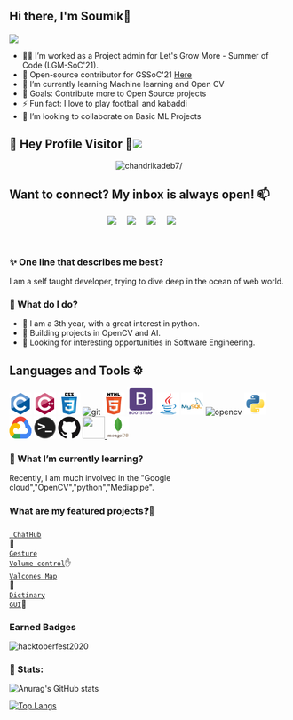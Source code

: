 ## Hi there, I'm Soumik👋
<img src="https://i.imgur.com/TQHkirh.gif" align="center"/>

- 👨‍🏫 I’m  worked as a Project admin for Let's Grow More - Summer of Code (LGM-SoC'21).     
- 🔭 Open-source contributor for GSSoC'21 [Here](https://gssoc21certificates.xyz/certify/GSGSSOC21P0090)
- 🌱 I’m currently learning Machine learning and Open CV
- 🥅 Goals: Contribute more to Open Source projects
- ⚡ Fun fact: I love to play football and kabaddi 
- 👯 I’m looking to collaborate on Basic ML Projects

## :rainbow: Hey Profile Visitor :eyes:<img src="https://raw.githubusercontent.com/iampavangandhi/iampavangandhi/master/gifs/Hi.gif" width="30px">
<p align="center"> <img src=https://komarev.com/ghpvc/?username=soumik2012 alt=chandrikadeb7/></p>

## Want to connect? My inbox is always open! 📫
<p align="center">
  <a target="_blank"href="https://www.linkedin.com/in/soumik-baithalu"><img src="https://img.shields.io/badge/linkedin-%230077B5.svg?&style=for-the-badge&logo=linkedin&logoColor=white" /></a>&nbsp;&nbsp;&nbsp;&nbsp;
  <a target="_blank"href="https://twitter.com/SoumikBaithalu"><img src="https://img.shields.io/badge/twitter-%231DA1F2.svg?&style=for-the-badge&logo=twitter&logoColor=white" /></a>&nbsp;&nbsp;&nbsp;&nbsp;
  <a href="mailto:soumik25042000@gmail.com?subject=Hello%20Soumik,%20From%20Github"><img src="https://img.shields.io/badge/gmail-%23D14836.svg?&style=for-the-badge&logo=gmail&logoColor=white" /></a>&nbsp;&nbsp;&nbsp;&nbsp;
  <a href="https://www.instagram.com/_soumikk_._/"><img src="https://img.shields.io/badge/instagram-%23D14836.svg?&style=for-the-badge&logo=instagram&logoColor=pink" /></a>&nbsp;&nbsp;&nbsp;
  &nbsp;&nbsp;&nbsp;
</p>
<br>


### :sparkles: One line that describes me best?

I am a self taught developer, trying to dive deep in the ocean of web world.


### 🤔 What do I do? 

 - :green_book: I am a  3th year, with a great interest in python.
 - :green_book: Building projects in OpenCV and AI. 
 - :green_book: Looking for interesting opportunities in Software Engineering.

## Languages and Tools ⚙
<p align="left"> <a> <img src="https://raw.githubusercontent.com/devicons/devicon/master/icons/c/c-original.svg" alt="c" width="40" height="40"/> </a> <a> <img src="https://raw.githubusercontent.com/devicons/devicon/master/icons/cplusplus/cplusplus-original.svg" alt="cplusplus" width="40" height="40"/> </a> <a> <img src="https://raw.githubusercontent.com/devicons/devicon/master/icons/css3/css3-original-wordmark.svg" alt="css3" width="40" height="40"/> </a>  </a> <a> <img src="https://www.vectorlogo.zone/logos/git-scm/git-scm-icon.svg" alt="git" width="40" height="40"/> </a> <a> <img src="https://raw.githubusercontent.com/devicons/devicon/master/icons/html5/html5-original-wordmark.svg" alt="html5" width="40" height="40"/> </a><img src="https://raw.githubusercontent.com/devicons/devicon/master/icons/bootstrap/bootstrap-plain-wordmark.svg" alt="bootstrap" width="50" height="50"/>  <a> <img src="https://raw.githubusercontent.com/devicons/devicon/master/icons/java/java-original.svg" alt="java" width="40" height="40"/> </a> <a> <img src="https://raw.githubusercontent.com/devicons/devicon/master/icons/mysql/mysql-original-wordmark.svg" alt="mysql" width="40" height="40"/> </a> <a> <img src="https://www.vectorlogo.zone/logos/opencv/opencv-icon.svg" alt="opencv" width="40" height="40"/> </a> <a> <img src="https://raw.githubusercontent.com/devicons/devicon/master/icons/python/python-original.svg" alt="python" width="40" height="40"/> </a>  <a> <img width="40" height="40" src="image/googlecloud.png"/> </a> <a> <img alt="Terminal" width="40" height="40" src="https://raw.githubusercontent.com/github/explore/80688e429a7d4ef2fca1e82350fe8e3517d3494d/topics/terminal/terminal.png" /> </a> <a> <img alt="GitHub" width="40" height="40" src="https://raw.githubusercontent.com/github/explore/78df643247d429f6cc873026c0622819ad797942/topics/github/github.png" /></a> <a> <img  width="40" height="40" src="https://img.icons8.com/color/48/000000/visual-studio-code-2019.png"/><a href="https://www.mongodb.com/" target="_blank"> <img src="https://raw.githubusercontent.com/devicons/devicon/master/icons/mongodb/mongodb-original-wordmark.svg" alt="mongodb" width="40" height="40"/> </a> </p>

### 🌱 What I’m currently learning?

Recently, I am much involved in the "Google cloud","OpenCV","python","Mediapipe".

### What are my featured projects:question::rocket:
<code>[ ChatHub ](https://github.com/soumik2012/Chathub)</code> 💬   
<code>[Gesture Volume control](https://github.com/soumik2012/Gesture-Volume-Control)</code>:hand:    
<code>[Valcones Map ](https://github.com/soumik2012/Volcanoes_Map)</code>🌋  
<code>[Dictinary GUI](https://github.com/soumik2012/Dictionary_GUI)</code>:robot:


### Earned Badges
<img src="https://res.cloudinary.com/practicaldev/image/fetch/s--ipK3ZYfm--/c_limit,f_auto,fl_progressive,q_80,w_375/https://dev-to-uploads.s3.amazonaws.com/uploads/badge/badge_image/80/hacktoberfest2020-badge_2.png" alt="hacktoberfest2020" width="100" height="100">



### 📶 Stats:
<!-- ![My github stats](https://github-readme-stats.vercel.app/api?username=soumik2012&show_icons=true&title_color=fff&icon_color=79ff97&text_color=9f9f9f&bg_color=151515&count_private=true) -->

![Anurag's GitHub stats](https://github-readme-stats.vercel.app/api?username=soumik2012&bg_color=30,e96443,904e95&title_color=fff&text_color=fff)


[![Top Langs](https://github-readme-stats.vercel.app/api/top-langs/?username=soumik2012&theme=dracula&layout=compact)](https://github.com/anuraghazra/github-readme-stats)


[linkedin]: https://www.linkedin.com/in/soumik-baithalu-7a4983198/
[twitter]: https://twitter.com/SoumikBaithalu
[instagram]: https://www.instagram.com/_soumikk_._/?hl=en

